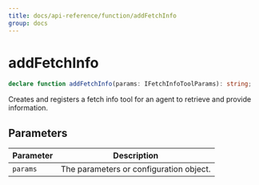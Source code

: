 ```yaml
---
title: docs/api-reference/function/addFetchInfo
group: docs
---
```


# addFetchInfo

```ts
declare function addFetchInfo(params: IFetchInfoToolParams): string;
```

Creates and registers a fetch info tool for an agent to retrieve and provide information.

## Parameters

| Parameter | Description |
|-----------|-------------|
| `params` | The parameters or configuration object. |
